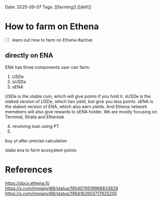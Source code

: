 Date: 2025-09-07
Tags: [[farming]] [[defi]]

# How to farm on Ethena

- [ ] learn out how to farm on Ethena #active

## directly on ENA

ENA has three components user can farm:
1. USDe
2. sUSDe
3. sENA

USDe is the stable coin, which will give points if you hold it.
sUSDe is the staked version of USDe, which has yield, but give you less points.
sENA is the staked version of ENA, which also earn yields. And Ethena network memebers will also give rewards to sENA holder. We are mostly focusing on Terminal, Strata and Ethereak



4. revolving loan using PT
5. 
buy yt after precise calculation

stake ena to farm ecosystem points



# References
https://docs.ethena.fi/
https://x.com/imqianyi88/status/1954079519968833829
https://x.com/imqianyi88/status/1964162903717925205